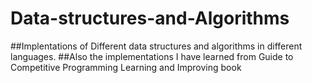 # Data-structures-and-Algorithms
##Implentations of Different data structures and algorithms in different languages.
##Also the implementations I have learned from Guide to Competitive Programming Learning and Improving book
